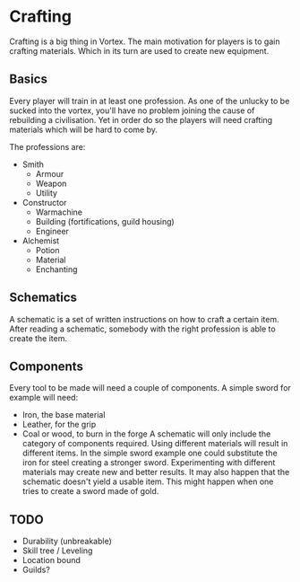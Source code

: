 # Crafting
Crafting is a big thing in Vortex. The main motivation for players is to gain
crafting materials. Which in its turn are used to create new equipment.

## Basics
Every player will train in at least one profession. As one of the unlucky to be 
sucked into the vortex, you'll have no problem joining the cause of rebuilding
a civilisation. Yet in order do so the players will need crafting materials 
which will be hard to come by.

The professions are:
 * Smith
   - Armour
   - Weapon
   - Utility
 * Constructor
   - Warmachine
   - Building (fortifications, guild housing)
   - Engineer
 * Alchemist
   - Potion
   - Material
   - Enchanting

## Schematics
A schematic is a set of written instructions on how to craft a certain item. 
After reading a schematic, somebody with the right profession is able to create
the item.
   
## Components
Every tool to be made will need a couple of components. A simple sword for 
example will need:
 * Iron, the base material
 * Leather, for the grip
 * Coal or wood, to burn in the forge
A schematic will only include the category of components required. Using 
different materials will result in different items. In the simple sword example
one could substitute the iron for steel creating a stronger sword. Experimenting
with different materials may create new and better results. It may also happen
that the schematic doesn't yield a usable item. This might happen when one tries
to create a sword made of gold.
   
## TODO
 * Durability (unbreakable)
 * Skill tree / Leveling
 * Location bound
 * Guilds?